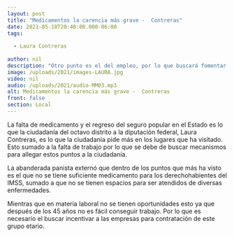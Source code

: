 ```yaml
---
layout: post
title: "Medicamentos la carencia más grave -  Contreras"
date: 2021-05-18T20:40:00.000-06:00
tags:
  
  - Laura Contreras
  
author: nil
description: "Otro punto es el del empleo, por lo que buscará fomentar a empleadores para contratar personas de edades superiores a 35 años."
image: /uploads/2021/images-LAURA.jpg
video: nil
audio: /uploads/2021/audio-MM03.mp3
alt: Medicamentos la carencia más grave -  Contreras
front: false
section: Local
---
```


La falta de medicamento y el regreso del seguro popular en el Estado es lo que la ciudadanía del octavo distrito a la diputación federal, Laura Contreras, es lo que la ciudadanía pide más en los lugares que ha visitado. Esto sumado a la falta de trabajo por lo que se debe de buscar mecanismos para allegar estos puntos a la ciudadanía.

La abanderada panista externó que dentro de los puntos que más ha visto es el que no se tiene suficiente medicamento para los derechohabientes del IMSS, sumado a que no se tienen espacios para ser atendidos de diversas enfermedades.

Mientras que en materia laboral no se tienen oportunidades esto ya que después de los 45 años no es fácil conseguir trabajo. Por lo que es necesario el buscar incentivar a las empresas para contratación de este grupo etario.
